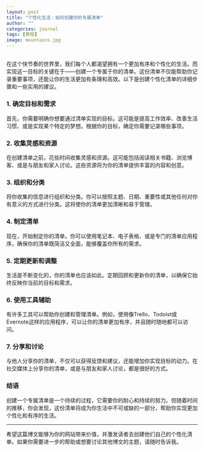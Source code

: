 ```yaml
---
layout: post
title: "个性化生活：如何创建你的专属清单"
author: ""
categories: journal
tags: [教程]
image: mountains.jpg
---
```


## 
在这个快节奏的世界里，我们每个人都渴望拥有一个更加有序和个性化的生活。而实现这一目标的关键在于——创建一个专属于你的清单。这份清单不仅能帮助你记录重要事项，还能让你的生活更加有条理和高效。以下是创建个性化清单的详细步骤和一些实用的建议。

### 1. **确定目标和需求**

首先，你需要明确你想要通过清单实现的目标。这可能是提高工作效率、改善生活习惯、或是实现某个特定的梦想。根据你的目标，确定你需要记录哪些事项。

### 2. **收集灵感和资源**

在创建清单之前，花些时间收集灵感和资源。这可能包括阅读相关书籍、浏览博客、或是与朋友和家人讨论。这些资源将为你的清单提供丰富的内容和创意。

### 3. **组织和分类**

将你收集的信息进行组织和分类。你可以按照主题、日期、重要性或其他任何对你有意义的方式进行分类。这将使你的清单更加清晰和易于管理。

### 4. **制定清单**

现在，开始制定你的清单。你可以使用笔记本、电子表格、或是专门的清单应用程序。确保你的清单既简洁又全面，能够覆盖你所有的需求。

### 5. **定期更新和调整**

生活是不断变化的，你的清单也应该如此。定期回顾和更新你的清单，以确保它始终反映你当前的目标和需求。

### 6. **使用工具辅助**

有许多工具可以帮助你创建和管理清单。例如，使用像Trello、Todoist或Evernote这样的应用程序，可以让你的清单更加有序，并且随时随地都可以访问。

### 7. **分享和讨论**

与他人分享你的清单，不仅可以获得反馈和建议，还能增加你实现目标的动力。在社交媒体上分享你的清单，或是与朋友和家人讨论，都是很好的方式。

### 结语

创建一个专属清单是一个持续的过程，它需要你的耐心和持续的努力。但随着时间的推移，你会发现，这份清单将成为你生活中不可或缺的一部分，帮助你实现更加个性化和有序的生活。

---

希望这篇博文能够为你的网站带来价值，并激发读者去创建他们自己的个性化清单。如果你需要进一步的帮助或想要讨论其他博文的主题，请随时告诉我。

